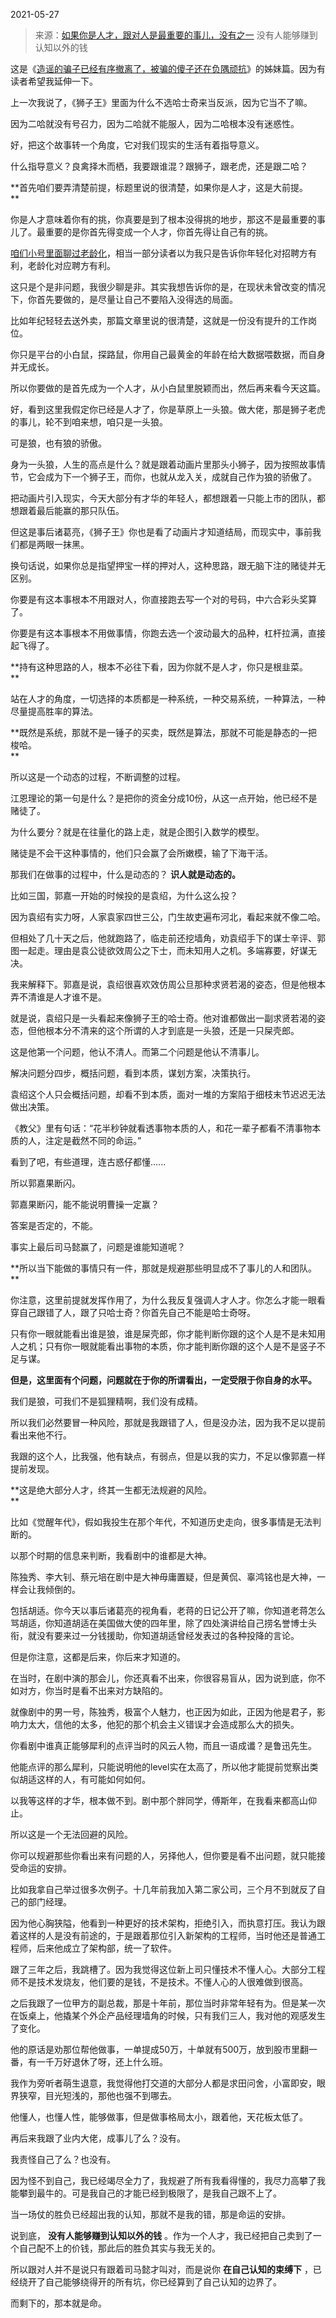 2021-05-27

> 来源：[如果你是人才，跟对人是最重要的事儿，没有之一](http://mp.weixin.qq.com/s?__biz=MzU0MjYwNDU2Mw==&mid=2247499114&idx=2&sn=9b863a0498534458d4cfe96807378289&chksm=fb1a9116cc6d18008623cdd42b63de6b267bf1735a9d46cb152538bb97978a9cbf4c11de0ae1&scene=27#wechat_redirect)
> 没有人能够赚到认知以外的钱

这是《[造谣的骗子已经有序撤离了，被骗的傻子还在负隅顽抗](http://mp.weixin.qq.com/s?__biz=MzU0MjYwNDU2Mw==&mid=2247498790&idx=1&sn=1682387a36b314a5a45bccb9142d17ab&chksm=fb1a905acc6d194c73a4d1ecdcd9238b95593ae28d94363c3d91d3fa488746c4a6c2a87da517&scene=21#wechat_redirect)》的姊妹篇。因为有读者希望我延伸一下。

  

上一次我说了，《狮子王》里面为什么不选哈士奇来当反派，因为它当不了嘛。

  

因为二哈就没有号召力，因为二哈就不能服人，因为二哈根本没有迷惑性。

  

好，把这个故事转一个角度，它对我们现实的生活有着指导意义。  

  

什么指导意义？良禽择木而栖，我要跟谁混？跟狮子，跟老虎，还是跟二哈？

  

 **首先咱们要弄清楚前提，标题里说的很清楚，如果你是人才，这是大前提。  
**

  

你是人才意味着你有的挑，你真要是到了根本没得挑的地步，那这不是最重要的事儿了。最重要的是你首先得变成一个人才，你首先得让自己有的挑。

  

[咱们小号里面聊过老龄化](https://mp.weixin.qq.com/s?__biz=MzU3NDc5Nzc0NQ==&mid=2247503096&idx=1&sn=2a8eeea631fceb6e547cde660f7c3a9a&chksm=fd2e6e26ca59e730ea0e1eb07fca39ac4dc8a8d416afac26c4e0b7beb50dcb23bd9b7818c4c6&token=1748637389&lang=zh_CN&scene=21#wechat_redirect)，相当一部分读者以为我只是告诉你年轻化对招聘方有利，老龄化对应聘方有利。  

  

这只是个是非问题，我很少聊是非。其实我想告诉你的是，在现状未曾改变的情况下，你首先要做的，是尽量让自己不要陷入没得选的局面。

  

比如年纪轻轻去送外卖，那篇文章里说的很清楚，这就是一份没有提升的工作岗位。

  

你只是平台的小白鼠，探路鼠，你用自己最黄金的年龄在给大数据喂数据，而自身并无成长。  

  

所以你要做的是首先成为一个人才，从小白鼠里脱颖而出，然后再来看今天这篇。  

  

好，看到这里我假定你已经是人才了，你是草原上一头狼。做大佬，那是狮子老虎的事儿，轮不到咱来想，咱只是一头狼。  

  

可是狼，也有狼的骄傲。

  

身为一头狼，人生的高点是什么？就是跟着动画片里那头小狮子，因为按照故事情节，它会成为下一个狮子王，而你，也就从龙入关，成就自己作为狼的骄傲了。

  

把动画片引入现实，今天大部分有才华的年轻人，都想跟着一只能上市的团队，都想跟着最后能赢的那只队伍。

  

但这是事后诸葛亮，《狮子王》你也是看了动画片才知道结局，而现实中，事前我们都是两眼一抹黑。

  

换句话说，如果你总是指望押宝一样的押对人，这种思路，跟无脑下注的赌徒并无区别。  

  

你要是有这本事根本不用跟对人，你直接跑去写一个对的号码，中六合彩头奖算了。  

  

你要是有这本事根本不用做事情，你跑去选一个波动最大的品种，杠杆拉满，直接起飞得了。

  

 **持有这种思路的人，根本不必往下看，因为你就不是人才，你只是根韭菜。  
**

  

站在人才的角度，一切选择的本质都是一种系统，一种交易系统，一种算法，一种尽量提高胜率的算法。  

  

 **既然是系统，那就不是一锤子的买卖，既然是算法，那就不可能是静态的一把梭哈。  
**

  

所以这是一个动态的过程，不断调整的过程。

  

江恩理论的第一句是什么？是把你的资金分成10份，从这一点开始，他已经不是赌徒了。  

  

为什么要分？就是在往量化的路上走，就是企图引入数学的模型。  

  

赌徒是不会干这种事情的，他们只会赢了会所嫩模，输了下海干活。  

  

那我们在做事的过程中，什么是动态的？ **识人就是动态的。**

  

比如三国，郭嘉一开始的时候投的是袁绍，为什么这么投？

  

因为袁绍有实力呀，人家袁家四世三公，门生故吏遍布河北，看起来就不像二哈。

  

但相处了几十天之后，他就跑路了，临走前还挖墙角，劝袁绍手下的谋士辛评、郭图一起走。理由是袁公徒欲效周公之下士，而未知用人之机。多端寡要，好谋无决。

  

我来解释下。郭嘉是说，袁绍很喜欢效仿周公旦那种求贤若渴的姿态，但是他根本弄不清谁是人才谁不是。

  

就是说，袁绍只是一头看起来像狮子王的哈士奇。他对谁都做出一副求贤若渴的姿态，但他根本分不清来的这个所谓的人才到底是一头狼，还是一只屎壳郎。

  

这是他第一个问题，他认不清人。而第二个问题是他认不清事儿。

  

解决问题分四步，概括问题，看到本质，谋划方案，决策执行。

  

袁绍这个人只会概括问题，却看不到本质，面对一堆的方案陷于细枝末节迟迟无法做出决策。

  

《教父》里有句话：“花半秒钟就看透事物本质的人，和花一辈子都看不清事物本质的人，注定是截然不同的命运。”

  

看到了吧，有些道理，连古惑仔都懂......

  

所以郭嘉果断闪。  

  

郭嘉果断闪，能不能说明曹操一定赢？  

  

答案是否定的，不能。

  

事实上最后司马懿赢了，问题是谁能知道呢？  

  

 **所以当下能做的事情只有一件，那就是规避那些明显成不了事儿的人和团队。  
**

  

你注意，这里前提就发挥作用了，为什么我反复强调人才人才。你怎么才能一眼看穿自己跟错了人，跟了只哈士奇？你首先自己不能是哈士奇呀。

  

只有你一眼就能看出谁是狼，谁是屎壳郎，你才能判断你跟的这个人是不是未知用人之机；只有你一眼就能看出事物的本质，你才能判断你跟的这个人是不是竖子不足与谋。  

  

 **但是，这里面有个问题，问题就在于你的所谓看出，一定受限于你自身的水平。**

  

我们是狼，可我们不是狐狸精啊，我们没有成精。

  

所以我们必然要冒一种风险，那就是我跟错了人，但是没办法，因为我不足以提前看出来他不行。  

  

我跟的这个人，比我强，他有缺点，有弱点，但是以我的实力，不足以像郭嘉一样提前发现。  

  

 **这是绝大部分人才，终其一生都无法规避的风险。  
**

  

比如《觉醒年代》，假如我投生在那个年代，不知道历史走向，很多事情是无法判断的。

  

以那个时期的信息来判断，我看剧中的谁都是大神。  

  

陈独秀、李大钊、蔡元培在剧中是大神毋庸置疑，但是黄侃、辜鸿铭也是大神，一样会让我倾倒的。

  

包括胡适。你今天以事后诸葛亮的视角看，老蒋的日记公开了嘛，你知道老蒋怎么骂胡适，你知道胡适在美国做大使的四年里，除了四处演讲给自己捞名誉博士头衔，就没有要来过一分钱援助，你知道胡适曾经发表过的各种投降的言论。

  

但是你注意，这都是后来，你后来才知道的。

  

在当时，在剧中演的那会儿，你还真看不出来，你很容易盲从，因为说到底，你不如对方，你当时是看不出来对方缺陷的。

  

就像剧中的男一号，陈独秀，极富个人魅力，也正因为如此，正因为他是君子，影响力太大，信他的太多，他犯的那个机会主义错误才会造成那么大的损失。  

  

你看剧中谁真正能够犀利的点评当时的风云人物，而且一语成谶？是鲁迅先生。

  

他能点评的那么犀利，只能说明他的level实在太高了，所以他才能提前觉察出类似胡适这样的人，有可能如何如何。  

  

以我等这样的才华，根本做不到。剧中那个胖同学，傅斯年，在我看来都高山仰止。  

  

所以这是一个无法回避的风险。

  

你可以规避那些你看出来有问题的人，另择他人，但你要是看不出问题，就只能接受命运的安排。  

  

比如我拿自己举过很多次例子。十几年前我加入第二家公司，三个月不到就反了自己的部门经理。  

  

因为他心胸狭隘，他看到一种更好的技术架构，拒绝引入，而执意打压。我认为跟着这样的人是没有前途的，于是跟着那位引入新架构的工程师，当时他还是普通工程师，后来他成立了架构部，统一了软件。  

  

跟了三年之后，我跳槽了。因为我觉得这位新上司只懂技术不懂人心。大部分工程师不是技术发烧友，他们要的是钱，不是技术。不懂人心的人很难做到很高。  

  

之后我跟了一位甲方的副总裁，那是十年前，那位当时非常年轻有为。但是某一次在饭桌上，他撬某个外企产品经理墙角的时候，只有我们三人，我对他的观感发生了变化。  

  

他的原话是劝那位帮他做事，一单提成50万，十单就有500万，放到股市里翻一番，有一千万好退休了呀，还上什么班。

  

我作为旁听者萌生退意，我觉得他打交道的大部分人都是求田问舍，小富即安，眼界狭窄，目光短浅的，那他也强不到哪去。  

  

他懂人，也懂人性，能够做事，但是做事格局太小，跟着他，天花板太低了。  

  

再后来我跟了业内大佬，成事儿了么？没有。  

  

我责怪自己了么？也没有。

  

因为怪不到自己，我已经竭尽全力了，我规避了所有我看得懂的，我尽力高攀了我能攀到最牛的。可是我自己的才能已经到极限了，是我自己跟不上了。

  

当一场仗的胜负已经超出我的认知，那就不是我的错，那是命运的安排。  

  

说到底， **没有人能够赚到认知以外的钱** 。作为一个人才，我已经把自己卖到了一个自己配不上的价钱，那此后的胜负其实与我无关的。

  

所以跟对人并不是说只有跟着司马懿才叫对，而是说你 **在自己认知的束缚下** ，已经绕开了自己能够绕得开的所有坑，你已经算到了自己认知的边界了。

  

而剩下的，那本就是命。

